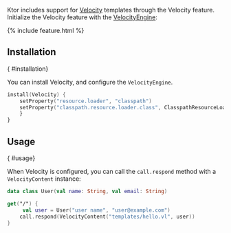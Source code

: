 [//]: # (title: Velocity)
[//]: # (caption: Using Velocity Templates)
[//]: # (category: servers)
[//]: # (keywords: html)
[//]: # (feature: feature)
[//]: # (artifact: io.ktor)
[//]: # (class: io.ktor.velocity.Velocity)
[//]: # (redirect_from: redirect_from)
[//]: # (- /features/velocity.html: - /features/velocity.html)
[//]: # (- /features/templates/velocity.html: - /features/templates/velocity.html)
[//]: # (ktor_version_review: 1.0.0)

Ktor includes support for [Velocity](http://velocity.apache.org/) templates through the Velocity
feature.  Initialize the Velocity feature with the
[VelocityEngine](https://velocity.apache.org/engine/1.7/apidocs/org/apache/velocity/app/VelocityEngine.html):

{% include feature.html %}

## Installation
{ #installation}

You can install Velocity, and configure the `VelocityEngine`.

```kotlin
install(Velocity) {
    setProperty("resource.loader", "classpath")
    setProperty("classpath.resource.loader.class", ClasspathResourceLoader::class.java.name)
    }
}
```

## Usage
{ #usage}

When Velocity is configured, you can call the `call.respond` method with a `VelocityContent` instance: 

```kotlin
data class User(val name: String, val email: String)

get("/") {
	 val user = User("user name", "user@example.com")
    call.respond(VelocityContent("templates/hello.vl", user))
}
```
